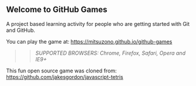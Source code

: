 ## Welcome to GitHub Games

A project based learning activity for people who are getting started with Git and GitHub.

You can play the game at: https://mitsuzono.github.io/github-games

>> _*SUPPORTED BROWSERS*: Chrome, Firefox, Safari, Opera and IE9+_

This fun open source game was cloned from: https://github.com/jakesgordon/javascript-tetris

